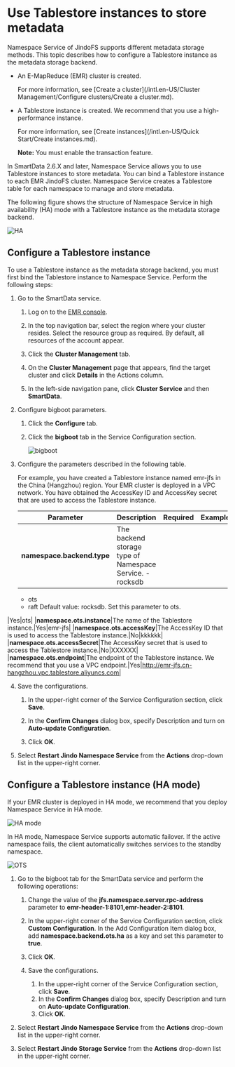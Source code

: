 # Use Tablestore instances to store metadata

Namespace Service of JindoFS supports different metadata storage methods. This topic describes how to configure a Tablestore instance as the metadata storage backend.

-   An E-MapReduce \(EMR\) cluster is created.

    For more information, see [Create a cluster](/intl.en-US/Cluster Management/Configure clusters/Create a cluster.md).

-   A Tablestore instance is created. We recommend that you use a high-performance instance.

    For more information, see [Create instances](/intl.en-US/Quick Start/Create instances.md).

    **Note:** You must enable the transaction feature.


In SmartData 2.6.X and later, Namespace Service allows you to use Tablestore instances to store metadata. You can bind a Tablestore instance to each EMR JindoFS cluster. Namespace Service creates a Tablestore table for each namespace to manage and store metadata.

The following figure shows the structure of Namespace Service in high availability \(HA\) mode with a Tablestore instance as the metadata storage backend.

![HA](https://static-aliyun-doc.oss-cn-hangzhou.aliyuncs.com/assets/img/en-US/9807409951/p101864.png)

## Configure a Tablestore instance

To use a Tablestore instance as the metadata storage backend, you must first bind the Tablestore instance to Namespace Service. Perform the following steps:

1.  Go to the SmartData service.

    1.  Log on to the [EMR console](https://emr.console.aliyun.com/).

    2.  In the top navigation bar, select the region where your cluster resides. Select the resource group as required. By default, all resources of the account appear.

    3.  Click the **Cluster Management** tab.

    4.  On the **Cluster Management** page that appears, find the target cluster and click **Details** in the Actions column.

    5.  In the left-side navigation pane, click **Cluster Service** and then **SmartData**.

2.  Configure bigboot parameters.

    1.  Click the **Configure** tab.

    2.  Click the **bigboot** tab in the Service Configuration section.

        ![bigboot](https://static-aliyun-doc.oss-cn-hangzhou.aliyuncs.com/assets/img/en-US/3907409951/p101653.png)

3.  Configure the parameters described in the following table.

    For example, you have created a Tablestore instance named emr-jfs in the China \(Hangzhou\) region. Your EMR cluster is deployed in a VPC network. You have obtained the AccessKey ID and AccessKey secret that are used to access the Tablestore instance.

    |Parameter|Description|Required|Example|
    |---------|-----------|--------|-------|
    |**namespace.backend.type**|The backend storage type of Namespace Service.     -   rocksdb
    -   ots
    -   raft
Default value: rocksdb. Set this parameter to ots.

|Yes|ots|
    |**namespace.ots.instance**|The name of the Tablestore instance.|Yes|emr-jfs|
    |**namespace.ots.accessKey**|The AccessKey ID that is used to access the Tablestore instance.|No|kkkkkk|
    |**namespace.ots.accessSecret**|The AccessKey secret that is used to access the Tablestore instance.|No|XXXXXX|
    |**namespace.ots.endpoint**|The endpoint of the Tablestore instance. We recommend that you use a VPC endpoint.|Yes|http://emr-jfs.cn-hangzhou.vpc.tablestore.aliyuncs.com|

4.  Save the configurations.

    1.  In the upper-right corner of the Service Configuration section, click **Save**.

    2.  In the **Confirm Changes** dialog box, specify Description and turn on **Auto-update Configuration**.

    3.  Click **OK**.

5.  Select **Restart Jindo Namespace Service** from the **Actions** drop-down list in the upper-right corner.


## Configure a Tablestore instance \(HA mode\)

If your EMR cluster is deployed in HA mode, we recommend that you deploy Namespace Service in HA mode.

![HA mode](https://static-aliyun-doc.oss-cn-hangzhou.aliyuncs.com/assets/img/en-US/2986693061/p102406.png)

In HA mode, Namespace Service supports automatic failover. If the active namespace fails, the client automatically switches services to the standby namespace.

![OTS](https://static-aliyun-doc.oss-cn-hangzhou.aliyuncs.com/assets/img/en-US/2819013061/p102397.png)

1.  Go to the bigboot tab for the SmartData service and perform the following operations:

    1.  Change the value of the **jfs.namespace.server.rpc-address** parameter to **emr-header-1:8101,emr-header-2:8101**.

    2.  In the upper-right corner of the Service Configuration section, click **Custom Configuration**. In the Add Configuration Item dialog box, add **namespace.backend.ots.ha** as a key and set this parameter to **true**.

    3.  Click **OK**.

    4.  Save the configurations.

        1.  In the upper-right corner of the Service Configuration section, click **Save**.
        2.  In the **Confirm Changes** dialog box, specify Description and turn on **Auto-update Configuration**.
        3.  Click **OK**.
2.  Select **Restart Jindo Namespace Service** from the **Actions** drop-down list in the upper-right corner.

3.  Select **Restart Jindo Storage Service** from the **Actions** drop-down list in the upper-right corner.


